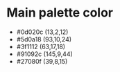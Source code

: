 # Main palette color
  * #0d020c	(13,2,12)
  * #5d0a18	(93,10,24)
  * #3f1112	(63,17,18)
  * #91092c	(145,9,44)
  * #27080f	(39,8,15)
